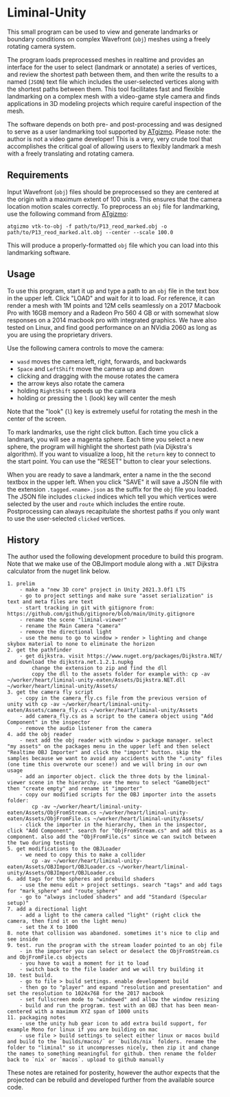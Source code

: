 # Liminal-Unity

This small program can be used to view and generate landmarks or boundary conditions on complex Wavefront (`obj`) meshes using a freely rotating camera system. 

The program loads preprocessed meshes in realtime and provides an interface for the user to select (landmark or annotate) a series of vertices, and review the shortest path between them, and then write the results to a named (`JSON`) text file which includes the user-selected vertices along with the shortest paths between them. This tool facilitates fast and flexible landmarking on a complex mesh with a video-game style camera and finds applications in 3D modeling projects which require careful inspection of the mesh. 

The software depends on both pre- and post-processing and was designed to serve as a user landmarking tool supported by [ATgizmo](https://gitlab.com/natalia-trayanova/atgizmo). Please note: the author is not a video game developer! This is a very, very crude tool that accomplishes the critical goal of allowing users to flexibly landmark a mesh with a freely translating and rotating camera.

## Requirements

Input Wavefront (`obj`) files should be preprocessed so they are centered at the origin with a maximum extent of 100 units. This ensures that the camera location motion scales correctly. To preprocess an `obj` file for landmarking, use the following command from [ATgizmo](https://gitlab.com/natalia-trayanova/atgizmo):

```
atgizmo vtk-to-obj -f path/to/P13_reod_marked.obj -o path/to/P13_reod_marked.alt.obj --center --scale 100.0
```

This will produce a properly-formatted `obj` file which you can load into this landmarking software.

## Usage

To use this program, start it up and type a path to an `obj` file in the text box in the upper left. Click "LOAD" and wait for it to load. For reference, it can render a mesh with 1M points and 12M cells seamlessly on a 2017 Macbook Pro with 16GB memory and a Radeon Pro 560 4 GB or with somewhat slow responses on a 2014 macbook pro with integrated graphics. We have also tested on Linux, and find good performance on an NVidia 2060 as long as you are using the proprietary drivers.

Use the following camera controls to move the camera:

- `wasd` moves the camera left, right, forwards, and backwards
- `Space` and `LeftShift` move the camera up and down
- clicking and dragging with the mouse rotates the camera
- the arrow keys also rotate the camera
- holding `RightShift` speeds up the camera
- holding or pressing the `l` (look) key will center the mesh

Note that the "look" (`l`) key is extremely useful for rotating the mesh in the center of the screen.

To mark landmarks, use the right click button. Each time you click a landmark, you will see a magenta sphere. Each time you select a new sphere, the program will highlight the shortest path (via Dijkstra's algorithm). If you want to visualize a loop, hit the `return` key to connect to the start point. You can use the "RESET" button to clear your selections.

When you are ready to save a landmark, enter a name in the the second textbox in the upper left. When you click "SAVE" it will save a JSON file with the extension `.tagged.<name>.json` as the suffix for the `obj` file you loaded. The JSON file includes `clicked` indices which tell you which vertices were selected by the user and `route` which includes the entire route. Postprocessing can always recapitulate the shortest paths if you only want to use the user-selected `clicked` vertices.

## History

The author used the following development procedure to build this program. Note that we make use of the OBJImport module along with a `.NET` Dijkstra calculator from the nuget link below.

~~~
1. prelim
	- make a "new 3D core" project in Unity 2021.3.0f1 LTS
	- go to project settings and make sure "asset serialization" is text and meta files are text
	- start tracking in git with gitignore from: https://github.com/github/gitignore/blob/main/Unity.gitignore
	- rename the scene "liminal-viewer"
	- rename the Main Camera "camera"
	- remove the directional light
	- use the menu to go to window > render > lighting and change skybox material to none to eliminate the horizon
2. get the pathfinder
	- get dijkstra. visit https://www.nuget.org/packages/Dijkstra.NET/ and download the dijkstra.net.1.2.1.nupkg 
		change the extension to zip and find the dll
		copy the dll to the assets folder for example with: cp -av ~/worker/heart/liminal-unity-eaten/Assets/Dijkstra.NET.dll ~/worker/heart/liminal-unity/Assets/
3. get the camera fly script
	- copy in the camera_fly.cs file from the previous version of unity with cp -av ~/worker/heart/liminal-unity-eaten/Assets/camera_fly.cs ~/worker/heart/liminal-unity/Assets
	- add camera_fly.cs as a script to the camera object using "Add Component" in the inspector
	- remove the audio listener from the camera
4. add the obj reader
	- next add the obj reader with window > package manager. select "my assets" on the packages menu in the upper left and then select "Realtime OBJ Importer" and click the "import" button. skip the samples because we want to avoid any accidents with the ".unity" files (one time this overwrote our scene!) and we will bring in our own usage
	- add an importer object. click the three dots by the liminal-viewer scene in the hierarchy. use the menu to select "GameObject" then "create empty" and rename it "importer"
	- copy our modified scripts for the OBJ importer into the assets folder:
		cp -av ~/worker/heart/liminal-unity-eaten/Assets/ObjFromStream.cs ~/worker/heart/liminal-unity-eaten/Assets/ObjFromFile.cs ~/worker/heart/liminal-unity/Assets/
	- click the importer in the hierarchy, then in the inspector, click "Add Component". search for "ObjFromStream.cs" and add this as a component. also add the "ObjFromFile.cs" since we can switch between the two during testing
5. get modifications to the OBJLoader
	- we need to copy this to make a collider
		cp -av ~/worker/heart/liminal-unity-eaten/Assets/OBJImport/OBJLoader.cs ~/worker/heart/liminal-unity/Assets/OBJImport/OBJLoader.cs
6. add tags for the spheres and prebuild shaders
	- use the menu edit > project settings. search "tags" and add tags for "mark_sphere" and "route_sphere"
	- go to "always included shaders" and add "Standard (Specular setup)"
7. add a directional light
	- add a light to the camera called "light" (right click the camera, then find it on the light menu)
	- set the X to 1000
8. note that collision was abandoned. sometimes it's nice to clip and see inside
9. test. run the program with the stream loader pointed to an obj file
	- in the importer you can select or deselect the ObjFromStream.cs and ObjFromFile.cs objects
	- you have to wait a moment for it to load
	- switch back to the file loader and we will try building it
10. test build.
	- go to file > build settings. enable development build
	- then go to "player" and expand "resolution and presentation" and set the resolution to 1024x768 for the 2017 macbook
	- set fullscreen mode to "windowed" and allow the window resizing
	- build and run the program. test with an OBJ that has been mean-centered with a maximum XYZ span of 1000 units
11. packaging notes
	- use the unity hub gear icon to add extra build support, for example Mono for linux if you are building on mac
	- use file > build settings to select either linux or macos build and build to the `builds/macos/` or `builds/nix` folders. rename the folder to "liminal" so it uncompresses nicely, then zip it and change the names to something meaningful for github. then rename the folder back to `nix` or `macos`. upload to github manually
~~~

These notes are retained for posterity, however the author expects that the projected can be rebuild and developed further from the available source code.